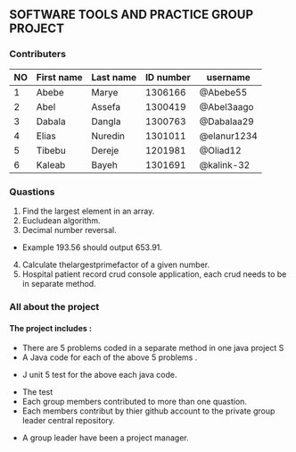 ## SOFTWARE TOOLS AND PRACTICE GROUP PROJECT
### Contributers
|NO|First name |Last name| ID number |username|
|---| ---  | --- | ---  | --- |
|1|Abebe|Marye|1306166|@Abebe55|
|2|Abel|Assefa|1300419|@Abel3aago|
|3|Dabala|Dangla|1300763|@Dabalaa29|
|4|Elias |Nuredin|1301011|@elanur1234|
|5|Tibebu|Dereje|1201981|@Oliad12|
|6|Kaleab|Bayeh|1301691|@kalink-32|

### Quastions
1. Find the largest element in an array.
2. Eucludean algorithm.
3. Decimal number reversal.
-  Example 193.56 should output 653.91.
4. Calculate thelargestprimefactor of a given number.
5. Hospital patient record crud console application, each crud needs to be in separate method.
### All  about the project
#### The project includes :
- There are 5 problems coded in a separate method in one java project S
- A Java code for each of  the above 5 problems .
+ J unit 5 test for the above each  java code. 
- The test 
- Each group members  contributed to more than one quastion.
- Each members contribut by thier github account to the private group leader central repository.
+ A group leader have been a project manager.



